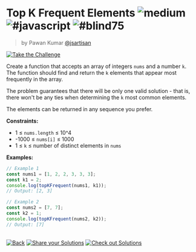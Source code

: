 <!--info-header-start--><h1>Top K Frequent Elements <img src="https://img.shields.io/badge/-medium-d9901a" alt="medium"/> <img src="https://img.shields.io/badge/-%23javascript-999" alt="#javascript"/> <img src="https://img.shields.io/badge/-%23blind75-999" alt="#blind75"/></h1><blockquote><p>by Pawan Kumar <a href="https://github.com/jsartisan" target="_blank">@jsartisan</a></p></blockquote><p><a href="https://frontend-challenges.com/challenges/194-top-k-frequent-elements" target="_blank"><img src="https://img.shields.io/badge/-Take%20the%20Challenge-0d99ff?logo=javascript&logoColor=white" alt="Take the Challenge"/></a> </p><!--info-header-end-->

Create a function that accepts an array of integers `nums` and a number `k`. The function should find and return the `k` elements that appear most frequently in the array.

The problem guarantees that there will be only one valid solution - that is, there won't be any ties when determining the `k` most common elements.

The elements can be returned in any sequence you prefer.

**Constraints:**
- 1 ≤ `nums.length` ≤ 10^4
- -1000 ≤ `nums[i]` ≤ 1000
- 1 ≤ `k` ≤ number of distinct elements in `nums`

**Examples:**

```js
// Example 1
const nums1 = [1, 2, 2, 3, 3, 3];
const k1 = 2;
console.log(topKFrequent(nums1, k1)); 
// Output: [2, 3]

// Example 2
const nums2 = [7, 7];
const k2 = 1;
console.log(topKFrequent(nums2, k2));
// Output: [7]
```


<!--info-footer-start--><br><a href="../../README.md" target="_blank"><img src="https://img.shields.io/badge/-Back-grey" alt="Back"/></a> <a href="https://github.com/jsartisan/frontend-challenges/issues/new?template=answer.md&labels=answer,194,undefined&title=194%20-%20Top%20K%20Frequent%20Elements%20-%20undefined&body=" target="_blank"><img src="https://img.shields.io/badge/-Share%20your%20Solutions-teal" alt="Share your Solutions"/></a> <a href="https://github.com/jsartisan/frontend-challenges/issues?q=label%3A194+label%3Aanswer+sort%3Areactions-%2B1-desc" target="_blank"><img src="https://img.shields.io/badge/-Check%20out%20Solutions-de5a77?logo=awesome-lists&logoColor=white" alt="Check out Solutions"/></a> <!--info-footer-end-->